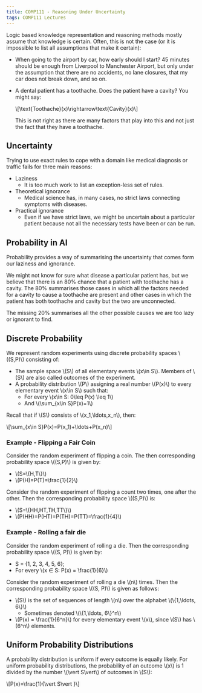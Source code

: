 ```yaml
---
title: COMP111 - Reasoning Under Uncertainty
tags: COMP111 Lectures
---
```

Logic based knowledge representation and reasoning methods mostly assume that knowledge is certain. Often, this is not the case (or it is impossible to list all assumptions that make it certain):

* When going to the airport by car, how early should I start? 45 minutes should be enough from Liverpool to Manchester Airport, but only under the assumption that there are no accidents, no lane closures, that my car does not break down, and so on.
* A dental patient has a toothache. Does the patient have a cavity? You might say:

	&#92;[\text{Toothache}(x)\rightarrow\text{Cavity}(x)&#92;]

	This is not right as there are many factors that play into this and not just the fact that they have a toothache.
	
## Uncertainty
Trying to use exact rules to cope with a domain like medical diagnosis or traffic fails for three main reasons:

* Laziness
	* It is too much work to list an exception-less set of rules.
* Theoretical ignorance
	* Medical science has, in many cases, no strict laws connecting symptoms with diseases.
* Practical ignorance
	* Even if we have strict laws, we might be uncertain about a particular patient because not all the necessary tests have been or can be run.
	
## Probability in AI

Probability provides a way of summarising the uncertainty that comes form our laziness and ignorance.

We might not know for sure what disease a particular patient has, but we believe that there is an 80% chance that a patient with toothache has a cavity. The 80% summarises those cases in which all the factors needed for a cavity to cause a toothache are present and other cases in which the patient has both toothache and cavity but the two are unconnected.

The missing 20% summarises all the other possible causes we are too lazy or ignorant to find.

## Discrete Probability
We represent random experiments using discrete probability spaces &#92;((S,P)&#92;) consisting of:

* The sample space &#92;(S&#92;) of all elementary events &#92;(x\in S&#92;). Members of &#92;(S&#92;) are also called outcomes of the experiment.
* A probability distribution &#92;(P&#92;) assigning a real number &#92;(P(x)&#92;) to every elementary event &#92;(x\in S&#92;) such that:
	* For every &#92;(x\in S: 0\leq P(x) \leq 1&#92;)
	* And &#92;(\sum_{x\in S}P(x)=1&#92;)
	
Recall that if &#92;(S&#92;) consists of &#92;(x_1,\ldots,x_n&#92;), then:

&#92;[\sum_{x\in S}P(x)=P(x_1)+\ldots+P(x_n)&#92;]

### Example - Flipping a Fair Coin
Consider the random experiment of flipping a coin. The then corresponding probability space &#92;((S,P)&#92;) is given by:

* &#92;(S=&#92;{H,T&#92;}&#92;)
* &#92;(P(H)=P(T)=\frac{1}{2}&#92;)

Consider the random experiment of flipping a count two times, one after the other. Then the corresponding probability space &#92;((S,P)&#92;) is:

* &#92;(S=&#92;{HH,HT,TH,TT&#92;}&#92;)
* &#92;(P(HH)=P(HT)=P(TH)=P(TT)=\frac{1}{4}&#92;)

### Example - Rolling a fair die
Consider the random experiment of rolling a die. Then the corresponding probability space &#92;((S, P)&#92;) is given by:

* S = {1, 2, 3, 4, 5, 6};
* For every &#92;(x ∈ S: P(x) = \frac{1}{6}&#92;)

Consider the random experiment of rolling a die &#92;(n&#92;) times. Then the corresponding probability space &#92;((S, P)&#92;) is given as follows:

* &#92;(S&#92;) is the set of sequences of length &#92;(n&#92;) over the alphabet &#92;(&#92;{1,\ldots, 6&#92;}&#92;)
	* Sometimes denoted &#92;(&#92;{1,\ldots, 6&#92;}^n&#92;)
* &#92;(P(x) = \frac{1}{6^n}&#92;) for every elementary event &#92;(x&#92;), since &#92;(S&#92;) has &#92;(6^n&#92;) elements.

## Uniform Probability Distributions
A probability distribution is uniform if every outcome is equally likely. For uniform probability distributions, the probability of an outcome &#92;(x&#92;) is 1 divided by the number &#92;(\vert S\vert&#92;) of outcomes in &#92;(S&#92;):

&#92;[P(x)=\frac{1}{\vert S\vert }&#92;]
